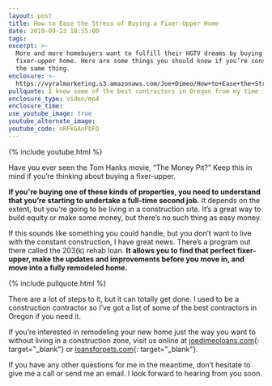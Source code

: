 ```yaml
---
layout: post
title: How to Ease the Stress of Buying a Fixer-Upper Home
date: 2019-09-23 18:55:00
tags:
excerpt: >-
  More and more homebuyers want to fulfill their HGTV dreams by buying a
  fixer-upper home. Here are some things you should know if you’re considering
  the same thing.
enclosure: >-
  https://vyralmarketing.s3.amazonaws.com/Joe+Dimeo/How+to+Ease+the+Stress+of+Buying+a+Fixer-Upper+Home.mp4
pullquote: I know some of the best contractors in Oregon from my time in construction.
enclosure_type: video/mp4
enclosure_time:
use_youtube_image: true
youtube_alternate_image:
youtube_code: nRFkGAnFbFQ
---
```


{% include youtube.html %}

Have you ever seen the Tom Hanks movie, “The Money Pit?” Keep this in mind if you’re thinking about buying a fixer-upper.&nbsp;

**If you're buying one of these kinds of properties, you need to understand that you’re starting to undertake a full-time second job.** It depends on the extent, but you’re going to be living in a construction site. It’s a great way to build equity or make some money, but there’s no such thing as easy money.&nbsp;

If this sounds like something you could handle, but you don’t want to live with the constant construction, I have great news. There’s a program out there called the 203(k) rehab loan. **It allows you to find that perfect fixer-upper, make the updates and improvements before you move in, and move into a fully remodeled home.&nbsp;**

{% include pullquote.html %}

There are a lot of steps to it, but it can totally get done. I used to be a construction contractor so I’ve got a list of some of the best contractors in Oregon if you need it.

If you’re interested in remodeling your new home just the way you want to without living in a construction zone, visit us online at [joedimeoloans.com](https://joedimeoloans.com/){: target="_blank"} or [loansforpets.com](https://www.loansforpets.com/){: target="_blank"}.

If you have any other questions for me in the meantime, don’t hesitate to give me a call or send me an email. I look forward to hearing from you soon.